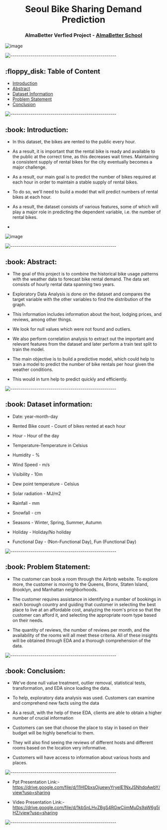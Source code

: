 <h1 align="center"> Seoul Bike Sharing Demand Prediction
 </h1>

<h3 align="center"> AlmaBetter Verfied Project - <a href="https://www.almabetter.com/"> AlmaBetter School </a> </h5>

![image](https://user-images.githubusercontent.com/92014177/163593183-d4b01216-3d3a-492c-ba63-8fc93e6eaf4a.png)


<p> </p>

![-----------------------------------------------------](https://raw.githubusercontent.com/andreasbm/readme/master/assets/lines/rainbow.png)

<h2> :floppy_disk: Table of Content</h2>

  * [Introduction](#Introduction)
  * [Abstract](#Abstract)
  * [Dataset Information](#dataset-information)
  * [Problem Statement](#Problem-Statement)
  * [Conclusion](#Conclusion)


![-----------------------------------------------------](https://raw.githubusercontent.com/andreasbm/readme/master/assets/lines/rainbow.png)


<h2> :book: Introduction:</h2>

* In this dataset, the bikes are rented to the public every hour. 

* As a result, it is important that the rental bike is ready and available to the public at the correct time, as this decreases wait times. Maintaining a consistent supply of rental bikes for the city eventually becomes a major challenge.

* As a result, our main goal is to predict the number of bikes required at each hour in order to maintain a stable supply of rental bikes.

* To do so, we'll need to build a model that will predict numbers of rental bikes at each hour.

* As a result, the dataset consists of various features, some of which will play a major role in predicting the dependent variable, i.e. the number of rental bikes.
* 

![image](https://user-images.githubusercontent.com/92014177/163594683-902ca81e-2d75-4952-a12b-e9760737d5b1.png)



![-----------------------------------------------------](https://raw.githubusercontent.com/andreasbm/readme/master/assets/lines/rainbow.png)


<h2> :book: Abstract:</h2>

* The goal of this project is to combine the historical bike usage patterns with the weather data to forecast bike rental demand. The data set consists of hourly rental data spanning two years.

* Exploratory Data Analysis is done on the dataset and compares the target variable with the other variables to find the distribution of the graph.

* This information includes information about the host, lodging prices, and reviews, among other things.

* We look for null values which were not found and outliers.

* We also perform correlation analysis to extract out the important and relevant features from the dataset and later perform a train test split to train the model.

* The main objective is to build a predictive model, which could help to train a model to predict the number of bike rentals per hour given the weather conditions.

* This would in turn help to predict quickly and efficiently.



![-----------------------------------------------------](https://raw.githubusercontent.com/andreasbm/readme/master/assets/lines/rainbow.png)


<h2> :book: Dataset information:</h2>


* Date: year-month-day


* Rented Bike count - Count of bikes rented at each hour


* Hour - Hour of the day


* Temperature-Temperature in Celsius


* Humidity - %


* Wind Speed - m/s


* Visibility - 10m


* Dew point temperature - Celsius


* Solar radiation - MJ/m2


* Rainfall - mm


* Snowfall - cm


* Seasons - Winter, Spring, Summer, Autumn


* Holiday - Holiday/No holiday


* Functional Day - (Non-Functional Day), Fun (Functional Day)



![-----------------------------------------------------](https://raw.githubusercontent.com/andreasbm/readme/master/assets/lines/rainbow.png)

<h2> :book: Problem Statement:</h2>

* The customer can book a room through the Airbnb website. To explore more, the customer is moving to the Queens, Bronx, Staten Island, Brooklyn, and Manhattan neighborhoods.

* The customer requires assistance in identifying a number of bookings in each borough country and guiding that customer in selecting the best place to live at an affordable cost, analyzing the room's price so that the customer can afford it, and selecting the appropriate room type based on their needs.

* The quantity of reviews, the number of reviews per month, and the availability of the rooms will all meet these criteria. All of these insights will be obtained through EDA and a thorough comprehension of the data.


![-----------------------------------------------------](https://raw.githubusercontent.com/andreasbm/readme/master/assets/lines/rainbow.png)

<h2> :book: Conclusion:</h2>

* We've done null value treatment, outlier removal, statistical tests, transformation, and EDA since loading the data.

* To help, exploratory data analysis was used. Customers can examine and comprehend new facts using the data

* As a result, with the help of these EDA, clients are able to obtain a higher number of crucial information

* Customers can see that choose the place to stay in based on their budget will be highly beneficial to them.

* They will also find seeing the reviews of different hosts and different rooms based on the location very informative.

* Customers will have access to information about various hosts and places.


![-----------------------------------------------------](https://raw.githubusercontent.com/andreasbm/readme/master/assets/lines/rainbow.png)

* Ppt Presentation Link:-https://drive.google.com/file/d/11HlDbxsOjuewyYryelE1NxJSNhdoAwbY/view?usp=sharing

* Video Presentation Link:-https://drive.google.com/file/d/1kbSnLHvZBgS4RGwCiimMuDs9aW6g5iHZ/view?usp=sharing


![-----------------------------------------------------](https://raw.githubusercontent.com/andreasbm/readme/master/assets/lines/rainbow.png)

